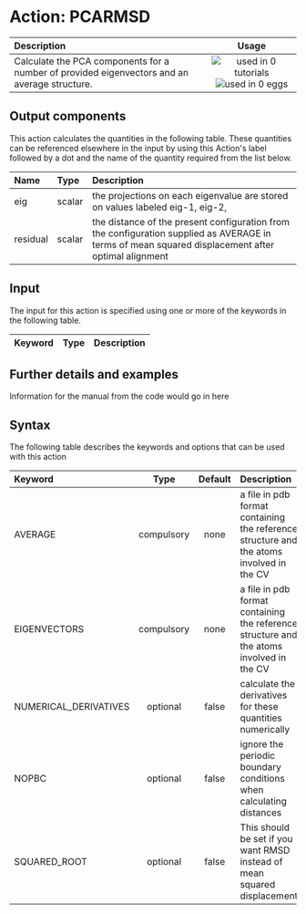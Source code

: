 # Action: PCARMSD

| Description    | Usage |
|:--------|:--------:|
| Calculate the PCA components for a number of provided eigenvectors and an average structure. | ![used in 0 tutorials](https://img.shields.io/badge/tutorials-0-red.svg)![used in 0 eggs](https://img.shields.io/badge/nest-0-red.svg) | 

## Output components

This action calculates the quantities in the following table.  These quantities can be referenced elsewhere in the input by using this Action's label followed by a dot and the name of the quantity required from the list below.

| Name | Type | Description |
|:-------|:-----|:-------|
| eig | scalar | the projections on each eigenvalue are stored on values labeled eig-1, eig-2,  | 
| residual | scalar | the distance of the present configuration from the configuration supplied as AVERAGE in terms of mean squared displacement after optimal alignment  | 


## Input

The input for this action is specified using one or more of the keywords in the following table.

| Keyword |  Type | Description |
|:--------|:------:|:-----------|


## Further details and examples 
Information for the manual from the code would go in here 
## Syntax 
The following table describes the keywords and options that can be used with this action 

| Keyword | Type | Default | Description |
|:-------|:----:|:-------:|:-----------|
| AVERAGE | compulsory | none | a file in pdb format containing the reference structure and the atoms involved in the CV |
| EIGENVECTORS | compulsory | none | a file in pdb format containing the reference structure and the atoms involved in the CV |
| NUMERICAL_DERIVATIVES | optional | false |  calculate the derivatives for these quantities numerically |
| NOPBC | optional | false |  ignore the periodic boundary conditions when calculating distances |
| SQUARED_ROOT | optional | false |   This should be set if you want RMSD instead of mean squared displacement  |
